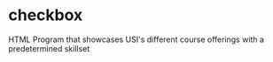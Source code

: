 # checkbox
HTML Program that showcases USI's different course offerings with a predetermined skillset
